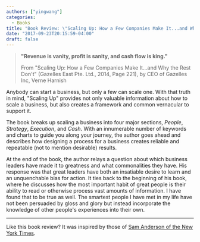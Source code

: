 ```yaml
---
authors: ["yingwang"]
categories:
  - Books
title: "Book Review: \"Scaling Up: How a Few Companies Make It...and Why the Rest Don't\", by Verne Harnish"
date: "2017-09-23T20:15:59-04:00"
draft: false
---
```


> **"Revenue is vanity, profit is sanity, and cash flow is king."**
>
> From "Scaling Up: How a Few Companies Make It...and Why the Rest Don't"
> (Gazelles East Pte. Ltd., 2014, Page 221), by CEO of Gazelles Inc, Verne
> Harnish

Anybody can start a business, but only a few can scale one. With that truth in
mind, "Scaling Up" provides not only valuable information about how to scale a
business, but also creates a framework and common vernacular to support it.

The book breaks up scaling a business into four major sections, *People*,
*Strategy*, *Execution*, and *Cash*. With an innumerable number of keywords and
charts to guide you along your journey, the author goes ahead and describes how
designing a process for a business creates reliable and repeatable (not to
mention desirable) results.

At the end of the book, the author relays a question about which business
leaders have made it to greatness and what commonalities they have. His response
was that great leaders have both an insatiable desire to learn and an
unquenchable bias for action. It ties back to the beginning of his book, where
he discusses how the most important habit of great people is their ability to
read or otherwise process vast amounts of information. I have found that to be
true as well. The smartest people I have met in my life have not been persuaded
by gloss and glory but instead incorporate the knowledge of other people's
experiences into their own.

____

Like this book review? It was inspired by those of [Sam Anderson of the New York
Times](https://www.nytimes.com/by/sam-anderson).
